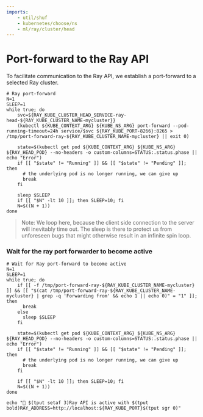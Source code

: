 ```yaml
---
imports:
    - util/shuf
    - kubernetes/choose/ns
    - ml/ray/cluster/head
---
```


# Port-forward to the Ray API

To facilitate communication to the Ray API, we establish a
port-forward to a selected Ray cluster.

```shell.async
# Ray port-forward
N=1
SLEEP=1
while true; do
    svc=${RAY_KUBE_CLUSTER_HEAD_SERVICE-ray-head-${RAY_KUBE_CLUSTER_NAME-mycluster}}
    (kubectl ${KUBE_CONTEXT_ARG} ${KUBE_NS_ARG} port-forward --pod-running-timeout=24h service/$svc ${RAY_KUBE_PORT-8266}:8265 > /tmp/port-forward-ray-${RAY_KUBE_CLUSTER_NAME-mycluster} || exit 0)
    
    state=$(kubectl get pod ${KUBE_CONTEXT_ARG} ${KUBE_NS_ARG} ${RAY_HEAD_POD} --no-headers -o custom-columns=STATUS:.status.phase || echo "Error")
    if [[ "$state" != "Running" ]] && [[ "$state" != "Pending" ]]; then
      # the underlying pod is no longer running, we can give up
      break
    fi

    sleep $SLEEP
    if [[ "$N" -lt 10 ]]; then SLEEP=10; fi
    N=$((N + 1))
done
```

> Note: We loop here, because the client side connection to the server
> will inevitably time out. The sleep is there to protect us from
> unforeseen bugs that might otherwise result in an infinite spin loop.

### Wait for the ray port forwarder to become active

```shell
# Wait for Ray port-forward to become active
N=1
SLEEP=1
while true; do 
    if [[ -f /tmp/port-forward-ray-${RAY_KUBE_CLUSTER_NAME-mycluster} ]] && [[ "$(cat /tmp/port-forward-ray-${RAY_KUBE_CLUSTER_NAME-mycluster} | grep -q 'Forwarding from' && echo 1 || echo 0)" = "1" ]]; then
      break
    else
      sleep $SLEEP
    fi

    state=$(kubectl get pod ${KUBE_CONTEXT_ARG} ${KUBE_NS_ARG} ${RAY_HEAD_POD} --no-headers -o custom-columns=STATUS:.status.phase || echo "Error")
    if [[ "$state" != "Running" ]] && [[ "$state" != "Pending" ]]; then
      # the underlying pod is no longer running, we can give up
      break
    fi
    
    if [[ "$N" -lt 10 ]]; then SLEEP=10; fi
    N=$((N + 1))
done

echo "🔗 $(tput setaf 3)Ray API is active with $(tput bold)RAY_ADDRESS=http://localhost:${RAY_KUBE_PORT}$(tput sgr 0)"
```
